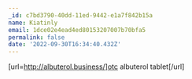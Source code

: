 ```yaml
---
_id: c7bd3790-40dd-11ed-9442-e1a7f842b15a
name: Kiatinly
email: 1dce02e4ead4ed80153207007b70bfa5
permalink: false
date: '2022-09-30T16:34:40.432Z'
---
```

[url=http://albuterol.business/]otc albuterol tablet[/url]
